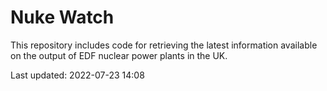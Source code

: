 # Nuke Watch

This repository includes code for retrieving the latest information available on the output of EDF nuclear power plants in the UK.

Last updated: 2022-07-23 14:08